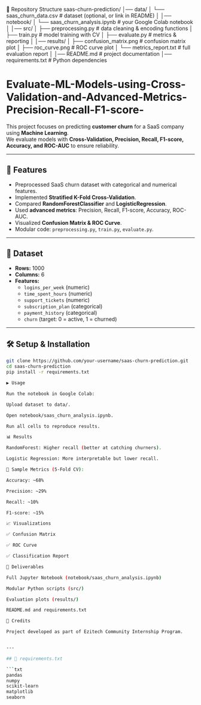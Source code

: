 📂 Repository Structure
saas-churn-prediction/
│── data/
│   └── saas_churn_data.csv     # dataset (optional, or link in README)
│
│── notebook/
│   └── saas_churn_analysis.ipynb   # your Google Colab notebook
│
│── src/
│   ├── preprocessing.py        # data cleaning & encoding functions
│   ├── train.py                # model training with CV
│   ├── evaluate.py             # metrics & reporting
│
│── results/
│   ├── confusion_matrix.png    # confusion matrix plot
│   ├── roc_curve.png           # ROC curve plot
│   └── metrics_report.txt      # full evaluation report
│
│── README.md                   # project documentation
│── requirements.txt            # Python dependencies

# Evaluate-ML-Models-using-Cross-Validation-and-Advanced-Metrics-Precision-Recall-F1-score-

This project focuses on predicting **customer churn** for a SaaS company using **Machine Learning**.  
We evaluate models with **Cross-Validation, Precision, Recall, F1-score, Accuracy, and ROC-AUC** to ensure reliability.

---

## 🚀 Features
- Preprocessed SaaS churn dataset with categorical and numerical features.
- Implemented **Stratified K-Fold Cross-Validation**.
- Compared **RandomForestClassifier** and **LogisticRegression**.
- Used **advanced metrics**: Precision, Recall, F1-score, Accuracy, ROC-AUC.
- Visualized **Confusion Matrix & ROC Curve**.
- Modular code: `preprocessing.py`, `train.py`, `evaluate.py`.

---

## 📂 Dataset
- **Rows:** 1000  
- **Columns:** 6  
- **Features:**  
  - `logins_per_week` (numeric)  
  - `time_spent_hours` (numeric)  
  - `support_tickets` (numeric)  
  - `subscription_plan` (categorical)  
  - `payment_history` (categorical)  
  - `churn` (target: 0 = active, 1 = churned)

---

## 🛠 Setup & Installation
```bash
git clone https://github.com/your-username/saas-churn-prediction.git
cd saas-churn-prediction
pip install -r requirements.txt

▶️ Usage

Run the notebook in Google Colab:

Upload dataset to data/.

Open notebook/saas_churn_analysis.ipynb.

Run all cells to reproduce results.

📊 Results

RandomForest: Higher recall (better at catching churners).

Logistic Regression: More interpretable but lower recall.

📌 Sample Metrics (5-Fold CV):

Accuracy: ~68%

Precision: ~29%

Recall: ~10%

F1-score: ~15%

📈 Visualizations

✅ Confusion Matrix

✅ ROC Curve

✅ Classification Report

📌 Deliverables

Full Jupyter Notebook (notebook/saas_churn_analysis.ipynb)

Modular Python scripts (src/)

Evaluation plots (results/)

README.md and requirements.txt

🤝 Credits

Project developed as part of Ezitech Community Internship Program.


---

## 📄 requirements.txt

```txt
pandas
numpy
scikit-learn
matplotlib
seaborn
